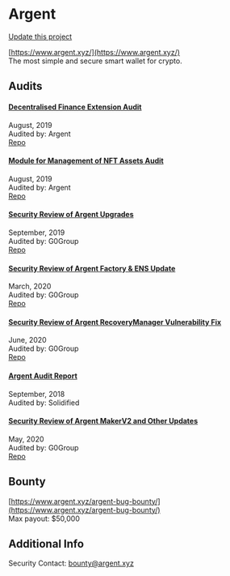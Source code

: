 
# Argent

[Update this project](https://github.com/ConsenSys/blockchainSecurityDB/edit/master/projects/argent.json)
  
[https://www.argent.xyz/](https://www.argent.xyz/)<br>
The most simple and secure smart wallet for crypto.


## Audits



#### [Decentralised Finance Extension Audit](https://github.com/argentlabs/argent-contracts/blob/develop/audit/ArgentNetwork_DeFi%20(1).md)

August, 2019<br>
Audited by: Argent<br>
[Repo](https://github.com/argentlabs/argent-contracts/commit/9ba5a6ce954c45b6b9790ff792291888bea75e44)<br>
      


#### [Module for Management of NFT Assets Audit](https://github.com/argentlabs/argent-contracts/blob/develop/audit/ArgentNetfork_NftModule%20(1).md)

August, 2019<br>
Audited by: Argent<br>
[Repo](https://github.com/argentlabs/argent-contracts/blob/c17d3dff9ea194d16e4956c6795efa20df18e475/contracts/modules/NftTransfer.sol)<br>
      


#### [Security Review of Argent Upgrades](https://github.com/argentlabs/argent-contracts/blob/develop/audit/G0Group-Argent_Upgrade_Nov2019.pdf)

September, 2019<br>
Audited by: G0Group<br>
[Repo](https://github.com/argentlabs/argent-contracts/tree/34da49)<br>
      


#### [Security Review of Argent Factory & ENS Update](https://github.com/argentlabs/argent-contracts/blob/develop/audit/G0Group-Argent_Upgrade_Mar2020.pdf)

March, 2020<br>
Audited by: G0Group<br>
[Repo](https://github.com/argentlabs/argent-contracts/tree/ff1a50)<br>
      


#### [Security Review of Argent RecoveryManager Vulnerability Fix](https://github.com/argentlabs/argent-contracts/blob/develop/audit/G0Group-ArgentFix2020Jun.pdf)

June, 2020<br>
Audited by: G0Group<br>
[Repo](https://github.com/argentlabs/argent-contracts/tree/268b7d)<br>
      


#### [Argent Audit Report](https://github.com/argentlabs/argent-contracts/blob/develop/audit/Audit%20Report%20-%20Argent%20%5B26-11-2018%5D%20.pdf)

September, 2018<br>
Audited by: Solidified<br>

      


#### [Security Review of Argent MakerV2 and Other Updates](https://github.com/argentlabs/argent-contracts/blob/develop/audit/ArgentUpdateApr2020.pdf)

May, 2020<br>
Audited by: G0Group<br>
[Repo](https://github.com/argentlabs/argent-contracts)<br>
      

  

## Bounty

[https://www.argent.xyz/argent-bug-bounty/](https://www.argent.xyz/argent-bug-bounty/)<br>
Max payout: $50,000


## Additional Info

Security Contact: bounty@argent.xyz
